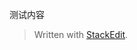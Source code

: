 
测试内容

> Written with [StackEdit](https://stackedit.io/).
<!--stackedit_data:
eyJoaXN0b3J5IjpbMjAyNjIwNzg0Nl19
-->